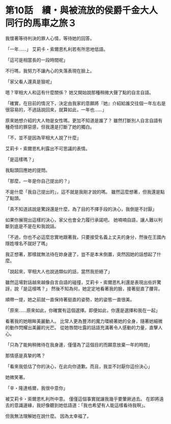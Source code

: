 # 第10話　續・與被流放的侯爵千金大人同行的馬車之旅３

我懷著等待判決的罪人心情，等待她的回答。

「一年……」
艾莉卡・索爾恩札利若有所思地低語。

「這可是相當長的一段時間呢」

不行嗎，我努力不讓內心的失落表現在臉上。

「家父看人還真是狠呢」

嗯？宰相大人和這有什麼關係？
她又開始說那種稍微大聲了點的自言自語。

「確實，在目前的情況下，決定由我家的意願將『她』介紹給誰交往個一年左右是很容易的，不過話說回來，就算如此，一年也……」

原來她想介紹的大人物是女性嗎，更加不知道是誰了？
雖然打斷別人自言自語有種奇怪的罪惡感，但我還是打斷了她的獨白。

「不，並不是因為宰相大人說了什麼」

艾莉卡・索爾恩札利露出不可思議的表情。

「是這樣嗎？」

我點頭回應她的提問。

「那麼，一年是你自己提出的？」

不是什麼「我自己提出的」，這不就是我剛才說的嗎。
雖然這麼想著，但我還是點了點頭。

「真不知道該說是驚訝還是什麼，為了目的不擇手段的決心，我倒是不討厭」

如果你展現出這樣的決心，家父也會全力履行承諾吧。
她喃喃自語，讓人難以判斷到底是不是在和我說話。

「不過，你也不必這麼忠實地跟著我，只要接受名義上丈夫的身分，然後在王國內隱姓埋名不就好了嗎」

我正想著，那樣就無法待在妳身邊了，豈不是本末倒置，突然因她的話想起了什麼。

「說起來，宰相大人也說過類似的話，當然我拒絕了」

雖然這場對話越來越像自言自語的碰撞，艾莉卡・索爾恩札利還是表現出些許驚訝，說「是這樣嗎？」
然後不知為何，她定定地看著我的臉，接著挺直了腰背。

順帶一提，她之前就一直保持著挺直的姿勢，她的姿態一直很美。

「原來……原來如此，你確實有這個選擇。即便如此，你還是選擇和我在一起」

看著我的她眼眸美麗動人。
比常人更為豐沛的魔力環繞著她的全身，隨著她細微的動作閃耀出美麗的光芒。
從她唇間吐露的話語充滿著令人感動的力量，直擊人心。

「只為了能夠稍微待在我身邊，僅僅為了這個目的而願意放棄一年的時間」

那情感是真摯的嗎？

「看來我低估了你的決心，在此向你道歉。而且，我並不討厭你這份決心」

她微笑著。

「辛・隆達格爾，我很中意你」

被艾莉卡・索爾恩札利所中意。
僅僅這個事實就讓我幾乎要暈厥過去。
在即將遠去的意識邊緣，我好像聽到她低語道：「我也希望有人能這樣看待我啊」。

但我無法理解她在說什麼。
因為太幸福了。